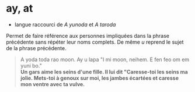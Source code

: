 # ay, at
- langue raccourci de *A yunoda* et *A taroda*

Permet de faire référence aux personnes impliquées dans la phrase précédente sans répéter leur noms complets. De même *u* reprend le sujet de la phrase précédente.

> A yoda toda rao moon. Ay u lapa "I mi moon, neihem. E fen feo om em yuni bo."  
> **Un gars aime les seins d'une fille. Il lui dit "Caresse-toi les seins ma jolie. Mets-toi à genoux sur moi, les jambes écartées et caresse mon ventre avec ta vulve.**